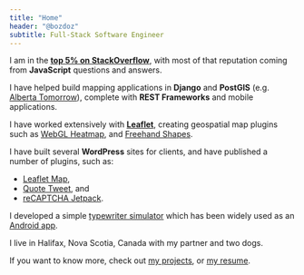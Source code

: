 ```yaml
---
title: "Home"
header: "@bozdoz"
subtitle: Full-Stack Software Engineer
---
```


I am in the **[top 5% on StackOverflow](https://stackoverflow.com/users/488784/bozdoz)**, with most of that reputation coming from **JavaScript** questions and answers.

I have helped build mapping applications in **Django** and **PostGIS** (e.g. [Alberta Tomorrow](/projects/alberta-tomorrow)), complete with **REST Frameworks** and mobile applications. 

I have worked extensively with [**Leaflet**](http://leafletjs.com/), creating geospatial map plugins such as [<i class="fa fa-github"></i> WebGL Heatmap](https://github.com/ursudio/leaflet-webgl-heatmap), and [<i class="fa fa-github"></i> Freehand Shapes](https://github.com/bozdoz/leaflet-freehandshapes).

I have built several **WordPress** sites for clients, and have published a number of plugins, such as:

- [<i class="fa fa-wordpress"></i> Leaflet Map](https://wordpress.org/plugins/leaflet-map/), 
- [<i class="fa fa-wordpress"></i> Quote Tweet](https://wordpress.org/plugins/quote-tweet/), and 
- [<i class="fa fa-wordpress"></i> reCAPTCHA Jetpack](https://wordpress.org/plugins/recaptcha-jetpack/).

I developed a simple [typewriter simulator](/projects/typewrite-something) which has been widely used as an [Android app](https://play.google.com/store/apps/details?id=com.phonegap.typewritesomething).

I live in Halifax, Nova Scotia, Canada with my partner and two dogs.

If you want to know more, check out [my projects](/projects), or [my resume](/resume).
